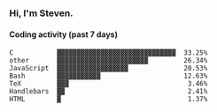 ### Hi, I'm Steven.

#### Coding activity (past 7 days)
```
C           ▓▓▓▓▓▓▓▓▓▓▓▓▓▓▓▓▓▓▓▓▓▓▓▓▓▓▓▓▓▓  33.25%
other       ▓▓▓▓▓▓▓▓▓▓▓▓▓▓▓▓▓▓▓▓▓▓▓         26.34%
JavaScript  ▓▓▓▓▓▓▓▓▓▓▓▓▓▓▓▓▓▓              20.53%
Bash        ▓▓▓▓▓▓▓▓▓▓▓                     12.63%
TeX         ▓▓▓                              3.46%
Handlebars  ▓▓                               2.41%
HTML        ▓                                1.37%
```
